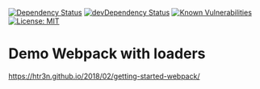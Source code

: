 
[![Dependency Status](https://david-dm.org/htr3n/webpack-with-loaders.svg?theme=shields.io)](https://david-dm.org/htr3n/webpack-with-loaders)
[![devDependency Status](https://david-dm.org/htr3n/webpack-with-loaders/dev-status.svg?theme=shields.io)](https://david-dm.org/htr3n/webpack-with-loaders#info=devDependencies)
[![Known Vulnerabilities](https://snyk.io/test/github/htr3n/webpack-with-loaders/badge.svg?targetFile=package.json)](https://snyk.io/test/github/htr3n/webpack-with-loaders?targetFile=package.json)
[![License: MIT](https://img.shields.io/badge/License-MIT-blue.svg)](https://opensource.org/licenses/MIT)

# Demo Webpack with loaders

<https://htr3n.github.io/2018/02/getting-started-webpack/>
